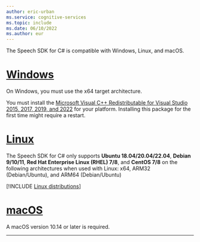 ```yaml
---
author: eric-urban
ms.service: cognitive-services
ms.topic: include
ms.date: 06/10/2022
ms.author: eur
---
```


The Speech SDK for C# is compatible with Windows, Linux, and macOS.

# [Windows](#tab/windows)

On Windows, you must use the x64 target architecture.

You must install the [Microsoft Visual C++ Redistributable for Visual Studio 2015, 2017, 2019, and 2022](/cpp/windows/latest-supported-vc-redist?view=msvc-170&preserve-view=true) for your platform. Installing this package for the first time might require a restart.

# [Linux](#tab/linux)

The Speech SDK for C# only supports **Ubuntu 18.04/20.04/22.04**, **Debian 9/10/11**, **Red Hat Enterprise Linux (RHEL) 7/8**, and **CentOS 7/8** on the following architectures when used with Linux: x64, ARM32 (Debian/Ubuntu), and ARM64 (Debian/Ubuntu)

[!INCLUDE [Linux distributions](linux-distributions.md)]

# [macOS](#tab/macos)

A macOS version 10.14 or later is required.

---

